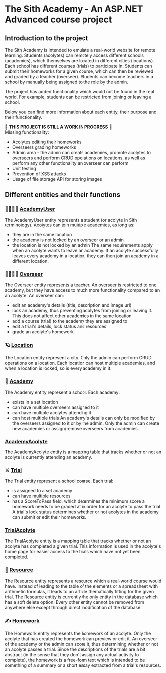 # The Sith Academy - An ASP.NET Advanced course project
## Introduction to the project
The Sith Academy is intended to emulate a real-world website for remote learning. Students (acolytes) can remotely access different schools (academies), which themselves are located in different cities (locations). Each school has different courses (trials) to participate in. Students can submit their homeworks for a given course, which can then be reviewed and graded by a teacher (overseer). Students can become teachers in a school by manually being assigned to the role by the admin.

The project has added functionality which would not be found in the real world. For example, students can be restricted from joining or leaving a school.

Below you can find more information about each entity, their purpose and their functionality.

:construction: **THIS PROJECT IS STILL A WORK IN PROGRESS** :construction:\
Missing functionality:
- Acolytes editing their homeworks
- Overseers grading homeworks
- Admin area - the admin can create academies, promote acolytes to overseers and perform CRUD operations on locations, as well as perform any other functionality an overseer can perform
- Unit testing
- Prevention of XSS attacks
- Usage of file storage API for storing images 

## Different entities and their functions

###	:man_student::woman_student: **[AcademyUser](https://github.com/KrasimirDimitrov354/ASP_NET_Advanced_Course_Project/blob/main/SithAcademy/SithAcademy.Data.Models/AcademyUser.cs)**
The AcademyUser entity represents a student (or acolyte in Sith terminology). Acolytes can join multiple academies, as long as:
- they are in the same location
- the academy is not locked by an overseer or an admin
- the location is not locked by an admin
The same requirements apply when an acolyte wants to leave an academy. If an acolyte successfully leaves every academy in a location, they can then join an academy in a different location.

### :man_teacher::woman_teacher: **[Overseer](https://github.com/KrasimirDimitrov354/ASP_NET_Advanced_Course_Project/blob/main/SithAcademy/SithAcademy.Data.Models/Overseer.cs)**
The Overseer entity represents a teacher. An overseer is restricted to one academy, but they have access to much more functionality compared to an an acolyte. An overseer can:
- edit an academy's details (title, description and image url)
- lock an academy, thus preventing acolytes from joining or leaving it. This does not affect other academies in the same location
- add a course (trial) to the academy they are assigned to
- edit a trial's details, lock status and resources
- grade an acolyte's homework

### :ringed_planet: **[Location](https://github.com/KrasimirDimitrov354/ASP_NET_Advanced_Course_Project/blob/main/SithAcademy/SithAcademy.Data.Models/Location.cs)**
The Location entity represent a city. Only the admin can perform CRUD operations on a location. Each location can host multiple academies, and when a location is locked, so is every academy in it.

### :school: **[Academy](https://github.com/KrasimirDimitrov354/ASP_NET_Advanced_Course_Project/blob/main/SithAcademy/SithAcademy.Data.Models/Academy.cs)**
The Academy entity represent a school. Each academy:
- exists in a set location
- can have multiple overseers assigned to it
- can have multiple acolytes attending it
- can host multiple trials
An academy's details can only be modified by the overseers assigned to it or by the admin. Only the admin can create new academies or assign/remove overseers from academies.

### **[AcademyAcolyte](https://github.com/KrasimirDimitrov354/ASP_NET_Advanced_Course_Project/blob/main/SithAcademy/SithAcademy.Data.Models/AcademyAcolyte.cs)**
The AcademyAcolyte entity is a mapping table that tracks whether or not an acolyte is currently attending an academy.

### :crossed_swords: **[Trial](https://github.com/KrasimirDimitrov354/ASP_NET_Advanced_Course_Project/blob/main/SithAcademy/SithAcademy.Data.Models/Trial.cs)**
The Trial entity represent a school course. Each trial:
- is assigned to a set academy
- can have multiple resources
- has a ScoreToPass field, which determines the minimum score a homework needs to be graded at in order for an acolyte to pass the trial
A trial's lock status determines whether or not acolytes in the academy can submit or edit their homeworks.

### **[TrialAcolyte](https://github.com/KrasimirDimitrov354/ASP_NET_Advanced_Course_Project/blob/main/SithAcademy/SithAcademy.Data.Models/TrialAcolyte.cs)**
The TrialAcolyte entity is a mapping table that tracks whether or not an acolyte has completed a given trial. This information is used in the acolyte's home page for easier access to the trials which have not yet been completed.

### :scroll: **[Resource](https://github.com/KrasimirDimitrov354/ASP_NET_Advanced_Course_Project/blob/main/SithAcademy/SithAcademy.Data.Models/Resource.cs)**
The Resource entity represents a resource which a real-world course would have. Instead of leading to the table of the elements or a spreadsheet with arithmetic formulas, it leads to an article thematically fitting for the given trial. The Resource entity is currently the only entity in the database which has a soft delete option. Every other entity cannot be removed from anywhere else except through direct modification of the database.

###  :writing_hand: **[Homework](https://github.com/KrasimirDimitrov354/ASP_NET_Advanced_Course_Project/blob/main/SithAcademy/SithAcademy.Data.Models/Homework.cs)**
The Homework entity represents the homework of an acolyte. Only the acolyte that has created the homework can preview or edit it. An overseer of the academy or the admin can score it, thus determining whether or not an acolyte passes a trial. Since the descriptions of the trials are a bit abstract (in the sense that they don't assign any actual activity to complete), the homework is a free-form text which is intended to be something of a summary or a short essay extracted from a trial's resources.
